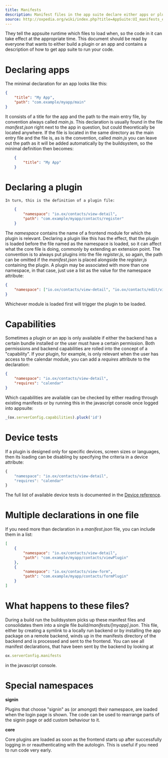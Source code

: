 ```yaml
---
title: Manifests
description: Manifest files in the app suite declare either apps or plugins.
source: http://oxpedia.org/wiki/index.php?title=AppSuite:UI_manifests_explained
---
```


They tell the appsuite runtime which files to load when, so the code in it can take effect at the appropriate time. 
This document should be read by everyone that wants to either build a plugin or an app and contains a description of how to get app suite to run your code. 

# Declaring apps

The minimal declaration for an app looks like this:

```json
{
    "title": "My App",
    "path": "com.example/myapp/main"
}
```

It consists of a title for the app and the path to the main entry file, by convention always called _main.js_. This declaration is usually found in the file _manifest.json_ right next to the app in question, but could theoretically be located anywhere. If the file is located in the same directory as the main entry file and the file is, as is the convention, called _main.js_ you can leave out the path as it will be added automatically by the buildsystem, so the minimal definition then becomes:

```json
    {
        "title": "My App"
    }
```

# Declaring a plugin

    In turn, this is the definition of a plugin file:

```json
    {
        "namespace": "io.ox/contacts/view-detail",
        "path": "com.example/myapp/contacts/register"
    }
```

The _namespace_ contains the name of a frontend module for which the plugin is relevant. 
Declaring a plugin like this has the effect, that the plugin is loaded before the file named as the namespace is loaded, so it can affect what the core file is doing, commonly by extending an extension point. 
The convention is to always put plugins into the file _register.js_, so again, the path can be omitted if the _manifest.json_ is placed alongside the _register.js_ containing the plugin. 
A plugin may be associated with more than one namespace, in that case, just use a list as the value for the namespace attribute:

```json
{
    "namespace": ["io.ox/contacts/view-detail", "io.ox/contacts/edit/view-form"]
}
```

Whichever module is loaded first will trigger the plugin to be loaded.

# Capabilities

Sometimes a plugin or an app is only available if either the backend has a certain bundle installed or the user must have a certain permission. 
Both permissions and backend capabilities are rolled into the concept of a "capability". 
If your plugin, for example, is only relevant when the user has access to the calendar module, you can add a _requires_ attribute to the declaration:

```json
{
    "namespace": "io.ox/contacts/view-detail",
    "requires": "calendar"
}
```

Which capabilities are available can be checked by either reading through existing manifests or by running this in the javascript console once logged into appsuite:

```javascript
_(ox.serverConfig.capabilities).pluck('id')
```

# Device tests

If a plugin is designed only for specific devices, screen sizes or languages, then its loading can be disabling by specifying the criteria in a device attribute:

```js
{
    "namespace": "io.ox/contacts/view-detail",
    "requires": "calendar"
}
```

The full list of available device tests is documented in the [Device reference](http://oxpedia.org/wiki/index.php?title=AppSuite:Device_reference).

# Multiple declarations in one file

If you need more than declaration in a _manifest.json_ file, you can include them in a list:

```json
[
    {
        "namespace": "io.ox/contacts/view-detail",
        "path": "com.example/myapp/contacts/viewPlugin"
    },
    {
        "namespace": "io.ox/contacts/view-form",
        "path": "com.example/myapp/contacts/formPlugin"
    }
]
```

# What happens to these files?

During a build run the buildsystem picks up these manifest files and consolidates them into a single file _build/manifests/[myapp].json_. 
This file, either by creating a symlink to a locally run backend or by installing the app package on a remote backend, winds up in the manifests directory of the backend and is processed and sent to the frontend. 
You can see all manifest declarations, that have been sent by the backend by looking at

```javascript
ox.serverConfig.manifests
```

in the javascript console. 

# Special namespaces

__signin__

Plugins that choose "signin" as (or amongst) their namespace, are loaded when the login page is shown. 
The code can be used to rearrange parts of the signin page or add custom behaviour to it.

__core__

Core plugins are loaded as soon as the frontend starts up after successfully logging in or reauthenticating with the autologin. 
This is useful if you need to run code very early.
